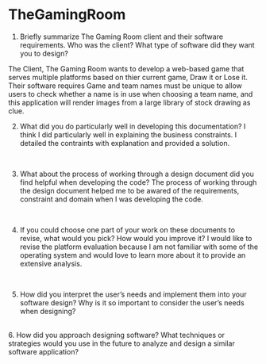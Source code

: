 # TheGamingRoom
1.  Briefly summarize The Gaming Room client and their software requirements. Who was the client? What type of software did they want you to design? 

The Client, The Gaming Room wants to develop a web-based game that serves multiple platforms based on thier current game, Draw it or Lose it. Their software requires Game and team names must be unique to allow users to check whether a name is in use when choosing a team name, and this application will render images from a large library of stock drawing as clue. 

2.  What did you do particularly well in developing this documentation?
I think I did particularly well in explaining the business constraints. I detailed the contraints with explanation and provided a solution. 
<br />

3.  What about the process of working through a design document did you find helpful when developing the code?
The process of working through the design document helped me to be awared of the requirements, constraint and domain when I was developing the code. 
<br />

4. If you could choose one part of your work on these documents to revise, what would you pick? How would you improve it?
I would like to revise the platform evaluation because I am not familiar with some of the operating system and would love to learn more about it to provide an extensive analysis. 
<br />

5. How did you interpret the user’s needs and implement them into your software design? Why is it so important to consider the user’s needs when designing?
<br />
6. How did you approach designing software? What techniques or strategies would you use in the future to analyze and design a similar software application?
